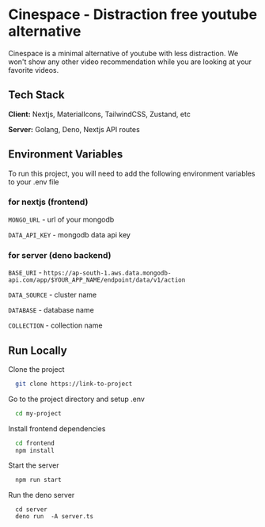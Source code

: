 
# Cinespace - Distraction free youtube alternative

Cinespace is a minimal alternative of youtube with less distraction. We won't show 
any other video recommendation while you are looking at your favorite videos. 


## Tech Stack

**Client:** Nextjs, MaterialIcons, TailwindCSS, Zustand, etc

**Server:** Golang, Deno, Nextjs API routes


## Environment Variables

To run this project, you will need to add the following environment variables to your .env file

### for nextjs (frontend)
`MONGO_URL` - url of your mongodb

`DATA_API_KEY` - mongodb data api key


### for server (deno backend)
`BASE_URI` - `https://ap-south-1.aws.data.mongodb-api.com/app/$YOUR_APP_NAME/endpoint/data/v1/action`

`DATA_SOURCE` - cluster name

`DATABASE` - database name

`COLLECTION` - collection name







## Run Locally

Clone the project

```bash
  git clone https://link-to-project
```

Go to the project directory and setup .env

```bash
  cd my-project
```

Install frontend dependencies

```bash
  cd frontend
  npm install
```

Start the server

```bash
  npm run start
```

Run the deno server

```
  cd server
  deno run  -A server.ts
```

